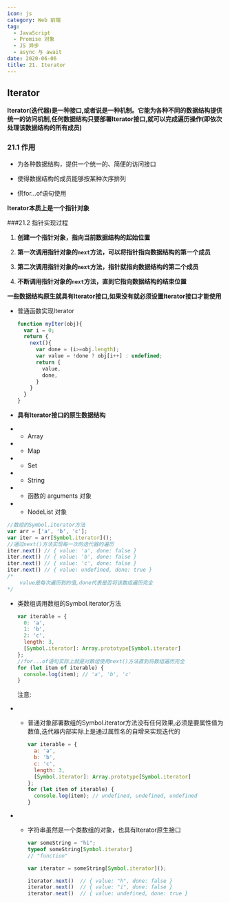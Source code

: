 ```yaml
---
icon: js
category: Web 前端
tag: 
  - JavaScript
  - Promise 对象
  - JS 异步
  - async 与 await
date: 2020-06-06
title: 21. Iterator
---
```


## Iterator



**Iterator(迭代器)是一种接口,或者说是一种机制。它能为各种不同的数据结构提供统一的访问机制,任何数据结构只要部署Iterator接口,就可以完成遍历操作(即依次处理该数据结构的所有成员)**



### 21.1 作用



- 为各种数据结构，提供一个统一的、简便的访问接口

- 使得数据结构的成员能够按某种次序排列

- 供for...of语句使用



**Iterator本质上是一个指针对象**



###21.2 指针实现过程



1. **创建一个指针对象，指向当前数据结构的起始位置**

1. **第一次调用指针对象的`next`方法，可以将指针指向数据结构的第一个成员**

1. **第二次调用指针对象的`next`方法，指针就指向数据结构的第二个成员**

1. **不断调用指针对象的`next`方法，直到它指向数据结构的结束位置**



**一些数据结构原生就具有Iterator接口,如果没有就必须设置Iterator接口才能使用**



- 普通函数实现Iterator

  ```js
  function myIter(obj){
    var i = 0;
    return {
      next(){
        var done = (i>=obj.length);
        var value = !done ? obj[i++] : undefined;
        return {
          value,
          done,
        }
      }
    }
  }
  ```

- **具有Iterator接口的原生数据结构**

- - Array

- - Map

- - Set

- - String

- - 函数的 arguments 对象

- - NodeList 对象

```js
//数组的Symbol.iterator方法
var arr = ['a', 'b', 'c'];
var iter = arr[Symbol.iterator]();
//通过next()方法实现每一次的迭代器的遍历
iter.next() // { value: 'a', done: false }
iter.next() // { value: 'b', done: false }
iter.next() // { value: 'c', done: false }
iter.next() // { value: undefined, done: true }
/*
    value是每次遍历到的值,done代表是否将该数组遍历完全
*/
```

- 类数组调用数组的Symbol.iterator方法

  ```js
  var iterable = {
    0: 'a',
    1: 'b',
    2: 'c',
    length: 3,
    [Symbol.iterator]: Array.prototype[Symbol.iterator]
  };
  //for...of语句实际上就是对数组使用next()方法直到将数组遍历完全
  for (let item of iterable) {
    console.log(item); // 'a', 'b', 'c'
  }
  ```

  注意:

- - 普通对象部署数组的Symbol.iterator方法没有任何效果,必须是要属性值为数值,迭代器内部实际上是通过属性名的自增来实现迭代的

    ```js
    var iterable = {
      a: 'a',
      b: 'b',
      c: 'c',
      length: 3,
      [Symbol.iterator]: Array.prototype[Symbol.iterator]
    };
    for (let item of iterable) {
      console.log(item); // undefined, undefined, undefined
    }
    ```

    

- - 字符串虽然是一个类数组的对象，也具有Iterator原生接口

    ```js
    var someString = "hi";
    typeof someString[Symbol.iterator]
    // "function"
    
    var iterator = someString[Symbol.iterator]();
    
    iterator.next()  // { value: "h", done: false }
    iterator.next()  // { value: "i", done: false }
    iterator.next()  // { value: undefined, done: true }
    ```
